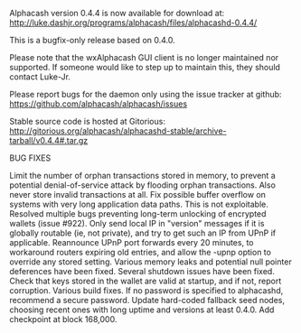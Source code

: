 Alphacash version 0.4.4 is now available for download at:
http://luke.dashjr.org/programs/alphacash/files/alphacashd-0.4.4/

This is a bugfix-only release based on 0.4.0.

Please note that the wxAlphacash GUI client is no longer maintained nor supported. If someone would like to step up to maintain this, they should contact Luke-Jr.

Please report bugs for the daemon only using the issue tracker at github:
https://github.com/alphacash/alphacash/issues

Stable source code is hosted at Gitorious:
http://gitorious.org/alphacash/alphacashd-stable/archive-tarball/v0.4.4#.tar.gz

BUG FIXES

Limit the number of orphan transactions stored in memory, to prevent a potential denial-of-service attack by flooding orphan transactions. Also never store invalid transactions at all.
Fix possible buffer overflow on systems with very long application data paths. This is not exploitable.
Resolved multiple bugs preventing long-term unlocking of encrypted wallets (issue #922).
Only send local IP in "version" messages if it is globally routable (ie, not private), and try to get such an IP from UPnP if applicable.
Reannounce UPnP port forwards every 20 minutes, to workaround routers expiring old entries, and allow the -upnp option to override any stored setting.
Various memory leaks and potential null pointer deferences have been
fixed.
Several shutdown issues have been fixed.
Check that keys stored in the wallet are valid at startup, and if not,
report corruption.
Various build fixes.
If no password is specified to alphacashd, recommend a secure password.
Update hard-coded fallback seed nodes, choosing recent ones with long uptime and versions at least 0.4.0.
Add checkpoint at block 168,000.

